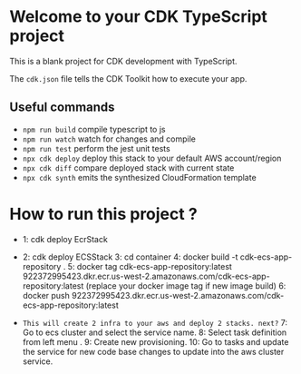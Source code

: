 # Welcome to your CDK TypeScript project

This is a blank project for CDK development with TypeScript.

The `cdk.json` file tells the CDK Toolkit how to execute your app.

## Useful commands

* `npm run build`   compile typescript to js
* `npm run watch`   watch for changes and compile
* `npm run test`    perform the jest unit tests
* `npx cdk deploy`  deploy this stack to your default AWS account/region
* `npx cdk diff`    compare deployed stack with current state
* `npx cdk synth`   emits the synthesized CloudFormation template


# How to run this project ?
  * 1: cdk deploy EcrStack
  * 2: cdk deploy ECSStack
  3: cd container
  4: docker build -t cdk-ecs-app-repository .
  5: docker tag cdk-ecs-app-repository:latest 922372995423.dkr.ecr.us-west-2.amazonaws.com/cdk-ecs-app-repository:latest (replace your docker image tag if new image build)
  6: docker push 922372995423.dkr.ecr.us-west-2.amazonaws.com/cdk-ecs-app-repository:latest

  * `This will create 2 infra to your aws and deploy 2 stacks. next?`
    7: Go to ecs cluster and select the service name.
    8: Select task definition from left menu .
    9: Create new provisioning.
    10: Go to tasks and update the service for new code base changes to update into the aws cluster service.
    
